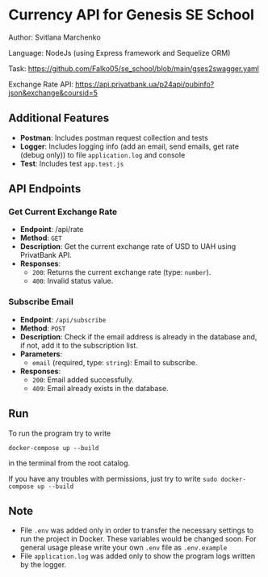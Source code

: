 # Currency API for Genesis SE School

Author: Svitlana Marchenko

Language: NodeJs (using Express framework and Sequelize ORM)

Task: https://github.com/Falko05/se_school/blob/main/gses2swagger.yaml

Exchange Rate API: https://api.privatbank.ua/p24api/pubinfo?json&exchange&coursid=5

## Additional Features
- **Postman**: Includes postman request collection and tests
- **Logger**: Includes logging info (add an email, send emails, get rate (debug only)) to file `application.log` and console
- **Test**: Includes test `app.test.js`

## API Endpoints
### Get Current Exchange Rate
- **Endpoint**: /api/rate
- **Method**: `GET`
- **Description**: Get the current exchange rate of USD to UAH using PrivatBank API.
- **Responses**:
  - `200`: Returns the current exchange rate (type: `number`).
  - `400`: Invalid status value.

### Subscribe Email
- **Endpoint**: `/api/subscribe`
- **Method**: `POST`
- **Description**: Check if the email address is already in the database and, if not, add it to the subscription list.
- **Parameters**:
  - `email` (required, type: `string`): Email to subscribe.
- **Responses**:
  - `200`: Email added successfully.
  - `409`: Email already exists in the database.

## Run
To run the program try to write 
```
docker-compose up --build
```
in the terminal from the root catalog.

If you have any troubles with permissions, just try to write ``sudo docker-compose up --build``

## Note
- File `.env` was added only in order to transfer the necessary settings to run the project in Docker. These variables would be changed soon. For general usage please write your own ``.env`` file as ``.env.example``
- File `application.log` was added only to show the program logs written by the logger.

